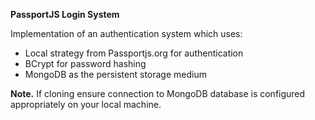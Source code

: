 **PassportJS Login System**

Implementation of an authentication system which uses:

* Local strategy from Passportjs.org for authentication
* BCrypt for password hashing
* MongoDB as the persistent storage medium 

**Note.** If cloning ensure connection to MongoDB database is configured appropriately on your local machine.
